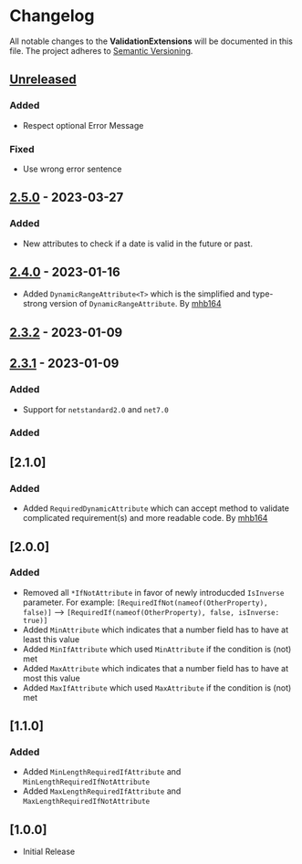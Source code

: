 # Changelog

All notable changes to the **ValidationExtensions** will be documented in this file. The project adheres to [Semantic Versioning](https://semver.org/spec/v2.0.0.html).

## [Unreleased]

### Added
- Respect optional Error Message

### Fixed
- Use wrong error sentence

## [2.5.0] - 2023-03-27

### Added

-   New attributes to check if a date is valid in the future or past.

## [2.4.0] - 2023-01-16

-   Added `DynamicRangeAttribute<T>` which is the simplified and type-strong version of `DynamicRangeAttribute`. By [mhb164](https://github.com/mhb164)

## [2.3.2] - 2023-01-09

## [2.3.1] - 2023-01-09

### Added

-   Support for `netstandard2.0` and `net7.0`

### Added

## [2.1.0]

### Added

-   Added `RequiredDynamicAttribute` which can accept method to validate complicated requirement(s) and more readable code. By [mhb164](https://github.com/mhb164)

## [2.0.0]

### Added

-   Removed all `*IfNotAttribute` in favor of newly introducded `IsInverse` parameter. For example: `[RequiredIfNot(nameof(OtherProperty), false)]` --> `[RequiredIf(nameof(OtherProperty), false, isInverse: true)]`
-   Added `MinAttribute` which indicates that a number field has to have at least this value
-   Added `MinIfAttribute` which used `MinAttribute` if the condition is (not) met
-   Added `MaxAttribute` which indicates that a number field has to have at most this value
-   Added `MaxIfAttribute` which used `MaxAttribute` if the condition is (not) met

## [1.1.0]

### Added

-   Added `MinLengthRequiredIfAttribute` and `MinLengthRequiredIfNotAttribute`
-   Added `MaxLengthRequiredIfAttribute` and `MaxLengthRequiredIfNotAttribute`

## [1.0.0]

-   Initial Release

[Unreleased]: https://github.com/linkdotnet/ValidationExtensions/compare/2.5.0...HEAD

[2.5.0]: https://github.com/linkdotnet/ValidationExtensions/compare/2.4.0...2.5.0

[2.4.0]: https://github.com/linkdotnet/ValidationExtensions/compare/2.3.2...2.4.0

[2.3.2]: https://github.com/linkdotnet/ValidationExtensions/compare/2.3.1...2.3.2

[2.3.1]: https://github.com/linkdotnet/ValidationExtensions/compare/138e2951b2d42584ed66e41e6f31e203e509b8ef...2.3.1

